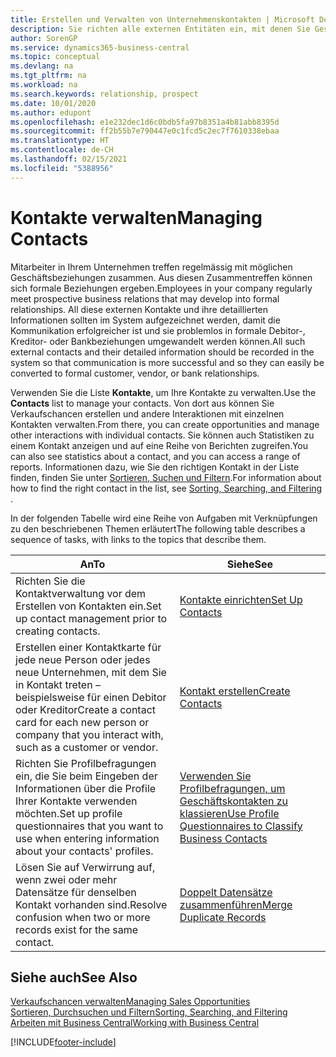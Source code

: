 ```yaml
---
title: Erstellen und Verwalten von Unternehmenskontakten | Microsoft Docs
description: Sie richten alle externen Entitäten ein, mit denen Sie Geschäftsbeziehungen haben (wie Debitoren, Interessenten, Kreditoren und Berater).
author: SorenGP
ms.service: dynamics365-business-central
ms.topic: conceptual
ms.devlang: na
ms.tgt_pltfrm: na
ms.workload: na
ms.search.keywords: relationship, prospect
ms.date: 10/01/2020
ms.author: edupont
ms.openlocfilehash: e1e232dec1d6c0bdb5fa97b8351a4b81abb8395d
ms.sourcegitcommit: ff2b55b7e790447e0c1fcd5c2ec7f7610338ebaa
ms.translationtype: HT
ms.contentlocale: de-CH
ms.lasthandoff: 02/15/2021
ms.locfileid: "5388956"
---
```

# <a name="managing-contacts"></a><span data-ttu-id="bd13e-103">Kontakte verwalten</span><span class="sxs-lookup"><span data-stu-id="bd13e-103">Managing Contacts</span></span>

<span data-ttu-id="bd13e-104">Mitarbeiter in Ihrem Unternehmen treffen regelmässig mit möglichen Geschäftsbeziehungen zusammen. Aus diesen Zusammentreffen können sich formale Beziehungen ergeben.</span><span class="sxs-lookup"><span data-stu-id="bd13e-104">Employees in your company regularly meet prospective business relations that may develop into formal relationships.</span></span> <span data-ttu-id="bd13e-105">All diese externen Kontakte und ihre detaillierten Informationen sollten im System aufgezeichnet werden, damit die Kommunikation erfolgreicher ist und sie problemlos in formale Debitor-, Kreditor- oder Bankbeziehungen umgewandelt werden können.</span><span class="sxs-lookup"><span data-stu-id="bd13e-105">All such external contacts and their detailed information should be recorded in the system so that communication is more successful and so they can easily be converted to formal customer, vendor, or bank relationships.</span></span>

<span data-ttu-id="bd13e-106">Verwenden Sie die Liste **Kontakte**, um Ihre Kontakte zu verwalten.</span><span class="sxs-lookup"><span data-stu-id="bd13e-106">Use the **Contacts** list to manage your contacts.</span></span> <span data-ttu-id="bd13e-107">Von dort aus können Sie Verkaufschancen erstellen und andere Interaktionen mit einzelnen Kontakten verwalten.</span><span class="sxs-lookup"><span data-stu-id="bd13e-107">From there, you can create opportunities and manage other interactions with individual contacts.</span></span> <span data-ttu-id="bd13e-108">Sie können auch Statistiken zu einem Kontakt anzeigen und auf eine Reihe von Berichten zugreifen.</span><span class="sxs-lookup"><span data-stu-id="bd13e-108">You can also see statistics about a contact, and you can access a range of reports.</span></span> <span data-ttu-id="bd13e-109">Informationen dazu, wie Sie den richtigen Kontakt in der Liste finden, finden Sie unter [Sortieren, Suchen und Filtern](ui-enter-criteria-filters.md).</span><span class="sxs-lookup"><span data-stu-id="bd13e-109">For information about how to find the right contact in the list, see [Sorting, Searching, and Filtering](ui-enter-criteria-filters.md) .</span></span>  

<span data-ttu-id="bd13e-110">In der folgenden Tabelle wird eine Reihe von Aufgaben mit Verknüpfungen zu den beschriebenen Themen erläutert</span><span class="sxs-lookup"><span data-stu-id="bd13e-110">The following table describes a sequence of tasks, with links to the topics that describe them.</span></span>

| <span data-ttu-id="bd13e-111">An</span><span class="sxs-lookup"><span data-stu-id="bd13e-111">To</span></span> | <span data-ttu-id="bd13e-112">Siehe</span><span class="sxs-lookup"><span data-stu-id="bd13e-112">See</span></span> |
| --- | --- |
| <span data-ttu-id="bd13e-113">Richten Sie die Kontaktverwaltung vor dem Erstellen von Kontakten ein.</span><span class="sxs-lookup"><span data-stu-id="bd13e-113">Set up contact management prior to creating contacts.</span></span> |[<span data-ttu-id="bd13e-114">Kontakte einrichten</span><span class="sxs-lookup"><span data-stu-id="bd13e-114">Set Up Contacts</span></span>](marketing-setup-contacts.md) |
| <span data-ttu-id="bd13e-115">Erstellen einer Kontaktkarte für jede neue Person oder jedes neue Unternehmen, mit dem Sie in Kontakt treten – beispielsweise für einen Debitor oder Kreditor</span><span class="sxs-lookup"><span data-stu-id="bd13e-115">Create a contact card for each new person or company that you interact with, such as a customer or vendor.</span></span> |[<span data-ttu-id="bd13e-116">Kontakt erstellen</span><span class="sxs-lookup"><span data-stu-id="bd13e-116">Create Contacts</span></span>](marketing-create-contact-companies.md) |
|<span data-ttu-id="bd13e-117">Richten Sie Profilbefragungen ein, die Sie beim Eingeben der Informationen über die Profile Ihrer Kontakte verwenden möchten.</span><span class="sxs-lookup"><span data-stu-id="bd13e-117">Set up profile questionnaires that you want to use when entering information about your contacts' profiles.</span></span>|[<span data-ttu-id="bd13e-118">Verwenden Sie Profilbefragungen, um Geschäftskontakten zu klassieren</span><span class="sxs-lookup"><span data-stu-id="bd13e-118">Use Profile Questionnaires to Classify Business Contacts</span></span>](marketing-create-contact-profile-questionnaire.md)|
|<span data-ttu-id="bd13e-119">Lösen Sie auf Verwirrung auf, wenn zwei oder mehr Datensätze für denselben Kontakt vorhanden sind.</span><span class="sxs-lookup"><span data-stu-id="bd13e-119">Resolve confusion when two or more records exist for the same contact.</span></span>|[<span data-ttu-id="bd13e-120">Doppelt Datensätze zusammenführen</span><span class="sxs-lookup"><span data-stu-id="bd13e-120">Merge Duplicate Records</span></span>](sales-how-merge-duplicate-records.md)|

## <a name="see-also"></a><span data-ttu-id="bd13e-121">Siehe auch</span><span class="sxs-lookup"><span data-stu-id="bd13e-121">See Also</span></span>

[<span data-ttu-id="bd13e-122">Verkaufschancen verwalten</span><span class="sxs-lookup"><span data-stu-id="bd13e-122">Managing Sales Opportunities</span></span>](marketing-manage-sales-opportunities.md)  
[<span data-ttu-id="bd13e-123">Sortieren, Durchsuchen und Filtern</span><span class="sxs-lookup"><span data-stu-id="bd13e-123">Sorting, Searching, and Filtering</span></span>](ui-enter-criteria-filters.md)  
[<span data-ttu-id="bd13e-124">Arbeiten mit Business Central</span><span class="sxs-lookup"><span data-stu-id="bd13e-124">Working with Business Central</span></span>](ui-work-product.md)  


[!INCLUDE[footer-include](includes/footer-banner.md)]